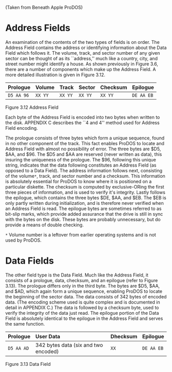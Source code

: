 (Taken from Beneath Apple ProDOS)

# Address Fields #

An examination of the contents of the two types of fields is on order. The Address Field contains the address or identifying information about the Data Field which follows it.  The volume, track, and sector number of any given sector can be thought of as its ``address,'' much like a country, city, and street number might identify a house.  As shown previously in Figure 3.6, there are a number of components which make up the Address Field.  A more detailed illustration is given in Figure 3.12.


| Prologue | Volume | Track | Sector | Checksum | Epilogue |
|:---------|:-------|:------|:-------|:---------|:---------|
| `D5 AA 96` | `XX YY` | `XX YY` | `XX YY` | `XX YY` | `DE AA EB` |

Figure 3.12 Address Field

Each byte of the Address Field is encoded into two bytes when written to the disk.  APPENDIX C describes the ``4 and 4'' method used for Address Field encoding.


The prologue consists of three bytes which form a unique sequence, found in no other component of the track.  This fact enables ProDOS to locate and Address Field with almost no possibility of error.  The three bytes are $D5, $AA, and $96.  The $D5 and $AA are reserved (never written as data), this insuring the uniqueness of the prologue.  The $96, following this unique string, indicates that the data following constitutes an Address Field (as opposed to a Data Field).  The address information follows next, consisting of the volume`*`, track, and sector number and a checksum.  This information is absolutely essential for ProDOS to know where it is positioned on a particular diskette.  The checksum is computed by exclusive-ORing the first three pieces of information, and is used to verify it's integrity.  Lastly follows the epilogue, which contains the three bytes $DE, $AA, and $EB.  The $EB is only partly written during initialization, and is therefore never verified when an Address Field is read.  The epilogue bytes are sometimes referred to as bit-slip marks, which provide added assurance that the drive is still in sync with the bytes on the disk.  These bytes are probably unnecessary, but do provide a means of double checking.

`*` Volume number is a leftover from earlier operating systems and is not used by ProDOS.

# Data Fields #

The other field type is the Data Field.  Much like the Address Field, it consists of a prologue, data, checksum, and an epilogue (refer to Figure 3.13).  The prologue differs only in the third byte.  The bytes are $D5, $AA, and $AD, which again form a unique sequence, enabling ProDOS to locate the beginning of the sector data.  The data consists of 342 bytes of encoded data. (The encoding scheme used is quite complex and is documented in detail in APPENDIX C.) The data is followed by a checksum byte, used to verify the integrity of the data just read.  The epilogue portion of the Data Field is absolutely identical to the epilogue in the Address Field and serves the same function.

| Prologue | User Data | Dhecksum | Epilogue |
|:---------|:----------|:---------|:---------|
| `D5 AA AD` | 342 bytes data (six and two encoded) | `XX` |  `DE AA EB`|

Figure 3.13 Data Field


